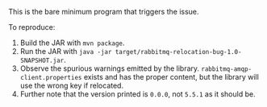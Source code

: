 This is the bare minimum program that triggers the issue.

To reproduce:

1. Build the JAR with `mvn package`.
2. Run the JAR with `java -jar target/rabbitmq-relocation-bug-1.0-SNAPSHOT.jar`.
3. Observe the spurious warnings emitted by the library. `rabbitmq-amqp-client.properties` exists and has the proper content, but the library will use the wrong key if relocated.
4. Further note that the version printed is `0.0.0`, not `5.5.1` as it should be.